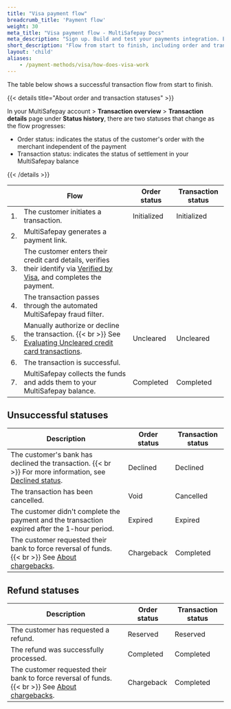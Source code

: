 ```yaml
---
title: "Visa payment flow"
breadcrumb_title: 'Payment flow'
weight: 30
meta_title: "Visa payment flow - MultiSafepay Docs"
meta_description: "Sign up. Build and test your payments integration. Explore our products and services. Use our API Reference, SDKs, and wrappers. Get support."
short_description: "Flow from start to finish, including order and transaction status changes"
layout: 'child'
aliases: 
    - /payment-methods/visa/how-does-visa-work
---
```


The table below shows a successful transaction flow from start to finish.  

{{< details title="About order and transaction statuses" >}}

In your MultiSafepay account > **Transaction overview** > **Transaction details** page under **Status history**, there are two statuses that change as the flow progresses: 

- Order status: indicates the status of the customer's order with the merchant independent of the payment
- Transaction status: indicates the status of settlement in your MultiSafepay balance

{{< /details >}}

|   | Flow | Order status | Transaction status |
|---|---|---|---|
| 1. | The customer initiates a transaction. | Initialized | Initialized |
| 2. | MultiSafepay generates a payment link. |   |  |
| 3. | The customer enters their credit card details, verifies their identify via [Verified by Visa](/security-and-legal/payment-regulations/about-3d-secure/), and completes the payment. | | |
| 4. | The transaction passes through the automated MultiSafepay fraud filter. |  |  |
| 5. | Manually authorize or decline the transaction. {{< br >}} See [Evaluating Uncleared credit card transactions](/faq/finance/evaluating-uncleared-card-transactions/). | Uncleared | Uncleared |
| 6. | The transaction is successful. |  |  |
| 7. | MultiSafepay collects the funds and adds them to your MultiSafepay balance. | Completed | Completed |

## Unsuccessful statuses

| Description | Order status | Transaction status |
|---|---|---|
| The customer's bank has declined the transaction. {{< br >}} For more information, see [Declined status](/faq/general/declined-status/). | Declined | Declined   |
| The transaction has been cancelled. | Void   | Cancelled   |
| The customer didn't complete the payment and the transaction expired after the 1-hour period. | Expired | Expired |
| The customer requested their bank to force reversal of funds. {{< br >}} See [About chargebacks](/faq/chargebacks/about-chargebacks/).  | Chargeback | Completed   |

## Refund statuses

| Description | Order status | Transaction status |
|---|---|---|
| The customer has requested a refund. | Reserved    | Reserved   |
| The refund was successfully processed.  | Completed      | Completed   |
| The customer requested their bank to force reversal of funds. {{< br >}} See [About chargebacks](/faq/chargebacks/about-chargebacks/). | Chargeback | Completed   |


